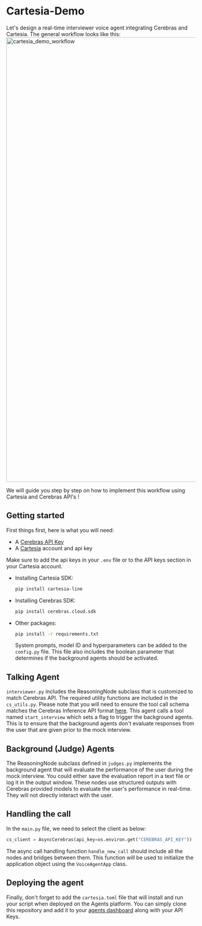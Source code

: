 # Cartesia-Demo
Let's design a real-time interviewer voice agent integrating Cerebras and Cartesia. The general workflow looks like this:
<img width="1920" height="1183" alt="cartesia_demo_workflow" src="https://github.com/user-attachments/assets/254ad6ba-76b0-4fdb-8ae5-95c19c821592" />


We will guide you step by step on how to implement this workflow using Cartesia and Cerebras API's ! 

## Getting started
First things first, here is what you will need:
- A [Cerebras API Key](https://cloud.cerebras.ai/platform/org_vf4x9pfwd8wwcktm6jvp2rne/playground)
- A [Cartesia](https://play.cartesia.ai/agents) account and api key

Make sure to add the api keys in your `.env` file or to the API keys section in your Cartesia account.
- Installing Cartesia SDK:
  ```bash
  pip install cartesia-line
  ```
- Installing Cerebras SDK:
    ```bash
    pip install cerebras.cloud.sdk
    ```
- Other packages:
  ```bash
  pip install -r requirements.txt

  ```
  System prompts, model ID and hyperparameters can be added to the `config.py` file. This file also includes the boolean parameter that determines if the background agents should be activated.

## Talking Agent
`interviewer.py` includes the ReasoningNode subclass that is customized to match Cerebras API. The required utility functions are included in the `cs_utils.py`. Please note that you will need to ensure the tool call schema matches the Cerebras Inference API format [here](https://inference-docs.cerebras.ai/capabilities/tool-use). 
This agent calls a tool named `start_interview` which sets a flag to trigger the background agents. This is to ensure that the background agents don't evaluate responses from the user that are given prior to the mock interview.

## Background (Judge) Agents
The ReasoningNode subclass defined in `judges.py` implements the background agent that will evaluate the performance of the user during the mock interview. You could either save the evaluation report in a text file or log it in the output window. These nodes use structured outputs with Cerebras provided models to evaluate the user's performance in real-time. They will not directly interact with the user.

## Handling the call
In the `main.py` file, we need to select the client as below:
```python
cs_client = AsyncCerebras(api_key=os.environ.get("CEREBRAS_API_KEY"))
```
The async call handling function `handle_new_call` should include all the nodes and bridges between them. This function will be used to initialize the application object using the `VoiceAgentApp` class.

## Deploying the agent
Finally, don't forget to add the `cartesia.toml` file that will install and run your script when deployed on the Agents platform. You can simply clone this repository and add it to your [agents dashboard](https://play.cartesia.ai/agents) along with your API Keys.



